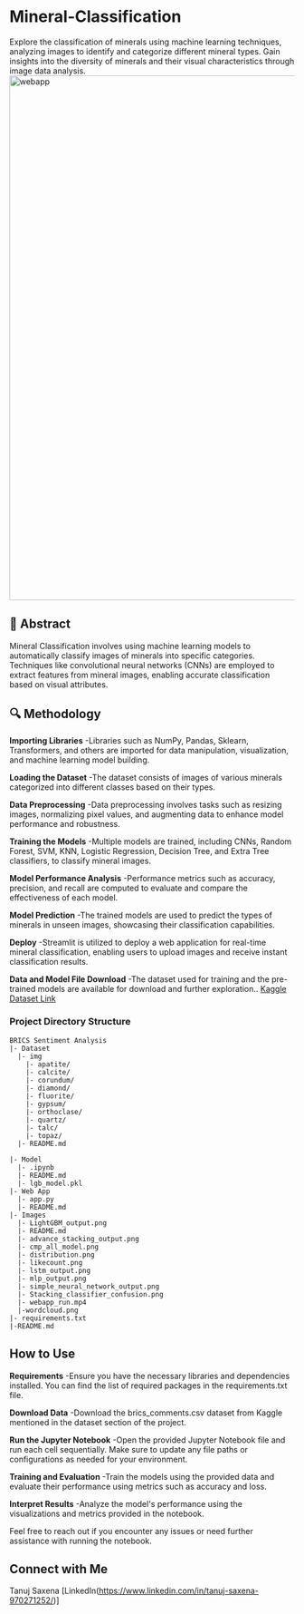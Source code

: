 ﻿# Mineral-Classification
Explore the classification of minerals using machine learning techniques, analyzing images to identify and categorize different mineral types. Gain insights into the diversity of minerals and their visual characteristics through image data analysis.
<img width="926" alt="webapp" src="https://github.com/tanuj437/Mineral-Classification/assets/128210429/de679733-b0e8-4383-8b22-93d918e842ee">


## 📝 Abstract
Mineral Classification involves using machine learning models to automatically classify images of minerals into specific categories. Techniques like convolutional neural networks (CNNs) are employed to extract features from mineral images, enabling accurate classification based on visual attributes.

## 🔍 Methodology
**Importing Libraries**
  -Libraries such as NumPy, Pandas, Sklearn, Transformers, and others are imported for data manipulation, visualization, and machine learning model building.

**Loading the Dataset**
  -The dataset consists of images of various minerals categorized into different classes based on their types.

**Data Preprocessing**
  -Data preprocessing involves tasks such as resizing images, normalizing pixel values, and augmenting data to enhance model performance and robustness.

**Training the Models**
  -Multiple models are trained, including CNNs, Random Forest, SVM, KNN, Logistic Regression, Decision Tree, and Extra Tree classifiers, to classify mineral images.
  
**Model Performance Analysis**
  -Performance metrics such as accuracy, precision, and recall are computed to evaluate and compare the effectiveness of each model.

**Model Prediction**
  -The trained models are used to predict the types of minerals in unseen images, showcasing their classification capabilities.
  
**Deploy**
  -Streamlit is utilized to deploy a web application for real-time mineral classification, enabling users to upload images and receive instant classification results.

**Data and Model File Download**
  -The dataset used for training and the pre-trained models are available for download and further exploration.. [Kaggle Dataset Link](https://www.kaggle.com/datasets/spadini/mineral-classification)

### Project Directory Structure
```
BRICS Sentiment Analysis
|- Dataset
  |- img
    |- apatite/
    |- calcite/
    |- corundum/
    |- diamond/
    |- fluorite/
    |- gypsum/
    |- orthoclase/
    |- quartz/
    |- talc/
    |- topaz/
  |- README.md

|- Model
  |- .ipynb
  |- README.md
  |- lgb_model.pkl
|- Web App
  |- app.py
  |- README.md
|- Images
  |- LightGBM_output.png
  |- README.md
  |- advance_stacking_output.png
  |- cmp_all_model.png
  |- distribution.png
  |- likecount.png
  |- lstm_output.png
  |- mlp_output.png
  |- simple_neural_network_output.png
  |- Stacking_classifier_confusion.png
  |- webapp_run.mp4
  |-wordcloud.png
|- requirements.txt
|-README.md
```

## How to Use
**Requirements**
  -Ensure you have the necessary libraries and dependencies installed. You can find the list of required packages in the requirements.txt file.

**Download Data**
  -Download the brics_comments.csv dataset from Kaggle mentioned in the dataset section of the project.

**Run the Jupyter Notebook**
  -Open the provided Jupyter Notebook file and run each cell sequentially. Make sure to update any file paths or configurations as needed for your environment.

**Training and Evaluation**
  -Train the models using the provided data and evaluate their performance using metrics such as accuracy and loss.

**Interpret Results**
  -Analyze the model's performance using the visualizations and metrics provided in the notebook.

Feel free to reach out if you encounter any issues or need further assistance with running the notebook.

## Connect with Me
Tanuj Saxena [LinkedIn(https://www.linkedin.com/in/tanuj-saxena-970271252/)]
